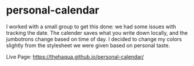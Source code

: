 # personal-calendar

I worked with a small group to get this done: we had some issues with tracking the date. The calender saves what you write down locally, and the jumbotrons change based on time of day. I decided to change my colors slightly from the stylesheet we were given based on personal taste.

Live Page: https://thehaqua.github.io/personal-calendar/